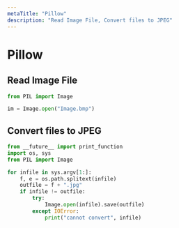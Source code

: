```yaml
---
metaTitle: "Pillow"
description: "Read Image File, Convert files to JPEG"
---
```


# Pillow



## Read Image File


```py
from PIL import Image

im = Image.open("Image.bmp")

```



## Convert files to JPEG


```py
from __future__ import print_function
import os, sys
from PIL import Image

for infile in sys.argv[1:]:
    f, e = os.path.splitext(infile)
    outfile = f + ".jpg"
    if infile != outfile:
        try:
            Image.open(infile).save(outfile)
        except IOError:
            print("cannot convert", infile)

```

